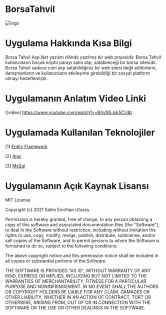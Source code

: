# BorsaTahvil
![logo](https://user-images.githubusercontent.com/60936024/139940561-37cc5c99-f72b-4b68-a2d3-fb59b9db1cfe.jpg)

# Uygulama Hakkında Kısa Bilgi
Borsa Tahvil Asp.Net yazılım dilinde yazılmış bir web projesidir. 
Borsa Tahvil kullanıcıların birçok kripto parayı satın alıp, satabileceği bir borsa sitesidir.
Borsa Tahvil sadece coin alıp satabildiğiniz bir web sitesi değil editörlerin, danışmanların ve kullanıcıların etkileşime girebildiği bir sosyal platform olmayı hedeflemiştir.

# Uygulamanın Anlatım Video Linki
![video] https://www.youtube.com/watch?v=B4vN5Jsk5CU&t

# Uygulamada Kullanılan Teknolojiler
[1] [Entity Framework](https://github.com/mono/entityframework)

[2] [Ajax](https://github.com/topics/ajax)

[3] [MsSql](https://github.com/topics/sql)

# Uygulamanın Açık Kaynak Lisansı
MIT License

Copyright (c) 2021 Salim Emirhan Ulusoy

Permission is hereby granted, free of charge, to any person obtaining a copy
of this software and associated documentation files (the "Software"), to deal
in the Software without restriction, including without limitation the rights
to use, copy, modify, merge, publish, distribute, sublicense, and/or sell
copies of the Software, and to permit persons to whom the Software is
furnished to do so, subject to the following conditions:

The above copyright notice and this permission notice shall be included in all
copies or substantial portions of the Software.

THE SOFTWARE IS PROVIDED "AS IS", WITHOUT WARRANTY OF ANY KIND, EXPRESS OR
IMPLIED, INCLUDING BUT NOT LIMITED TO THE WARRANTIES OF MERCHANTABILITY,
FITNESS FOR A PARTICULAR PURPOSE AND NONINFRINGEMENT. IN NO EVENT SHALL THE
AUTHORS OR COPYRIGHT HOLDERS BE LIABLE FOR ANY CLAIM, DAMAGES OR OTHER
LIABILITY, WHETHER IN AN ACTION OF CONTRACT, TORT OR OTHERWISE, ARISING FROM,
OUT OF OR IN CONNECTION WITH THE SOFTWARE OR THE USE OR OTHER DEALINGS IN THE
SOFTWARE.
